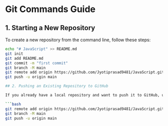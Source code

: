 # Git Commands Guide

## 1. Starting a New Repository

To create a new repository from the command line, follow these steps:

```bash
echo "# JavaScript" >> README.md
git init
git add README.md
git commit -m "first commit"
git branch -M main
git remote add origin https://github.com/Jyotiprasad9481/JavaScript.git
git push -u origin main

## 2. Pushing an Existing Repository to GitHub

If you already have a local repository and want to push it to GitHub, use:

```bash
git remote add origin https://github.com/Jyotiprasad9481/JavaScript.git
git branch -M main
git push -u origin main
